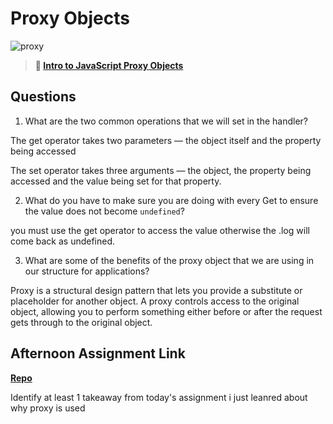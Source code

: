 # Proxy Objects

![proxy](https://bcw.blob.core.windows.net/public/img/journals/5120113092091727)

> **📖 [Intro to JavaScript Proxy Objects](https://codeworksacademy.com/fs-student-guide/resources/wk3/03-Proxies)**

## Questions

1. What are the two common operations that we will set in the handler?

The get operator takes two parameters — the object itself and the property being accessed

The set operator takes three arguments — the object, the property being accessed and the value being set for that property.


2. What do you have to make sure you are doing with every Get to ensure the value does not become `undefined`?

you must use the get operator to access the value otherwise the .log will come back as undefined.

3. What are some of the benefits of the proxy object that we are using in our structure for applications?

Proxy is a structural design pattern that lets you provide a substitute or placeholder for another object. A proxy controls access to the original object, allowing you to perform something either before or after the request gets through to the original object.

## Afternoon Assignment Link

**[Repo](https://github.com/tonyware2009/vendingmachine.git)**

Identify at least 1 takeaway from today's assignment i just leanred about why proxy is used
